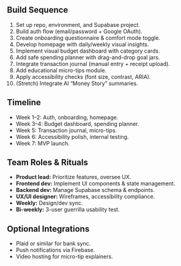 ## Build Sequence
1. Set up repo, environment, and Supabase project.
2. Build auth flow (email/password + Google OAuth).
3. Create onboarding questionnaire & comfort mode toggle.
4. Develop homepage with daily/weekly visual insights.
5. Implement visual budget dashboard with category cards.
6. Add safe spending planner with drag-and-drop goal jars.
7. Integrate transaction journal (manual entry + receipt upload).
8. Add educational micro-tips module.
9. Apply accessibility checks (font size, contrast, ARIA).
10. (Stretch) Integrate AI “Money Story” summaries.

## Timeline
- Week 1–2: Auth, onboarding, homepage.
- Week 3–4: Budget dashboard, spending planner.
- Week 5: Transaction journal, micro-tips.
- Week 6: Accessibility polish, internal testing.
- Week 7: MVP launch.

## Team Roles & Rituals
- **Product lead:** Prioritize features, oversee UX.
- **Frontend dev:** Implement UI components & state management.
- **Backend dev:** Manage Supabase schema & endpoints.
- **UX/UI designer:** Wireframes, accessibility compliance.
- **Weekly:** Design/dev sync.
- **Bi-weekly:** 3-user guerrilla usability test.

## Optional Integrations
- Plaid or similar for bank sync.
- Push notifications via Firebase.
- Video hosting for micro-tip explainers.

